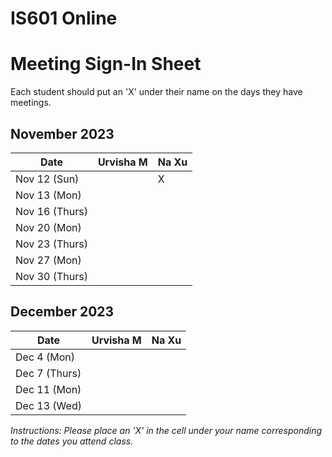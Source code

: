 # IS601 Online

# Meeting Sign-In Sheet

Each student should put an 'X' under their name on the days they have meetings.

## November 2023

| Date          | Urvisha M |   Na Xu   | 
|-------------- |-----------|-----------|      
| Nov 12 (Sun)  |           |     X     |        
| Nov 13 (Mon)  |           |           |          
| Nov 16 (Thurs)|           |           |       
| Nov 20 (Mon)  |           |           |           
| Nov 23 (Thurs)|           |           |   
| Nov 27 (Mon)  |           |           |           
| Nov 30 (Thurs)|           |           |  

## December 2023

| Date         | Urvisha M |   Na Xu   | 
|--------------|-----------|-----------|
| Dec 4 (Mon)  |           |           |           
| Dec 7 (Thurs)|           |           |           
| Dec 11 (Mon) |           |           | 
| Dec 13 (Wed) |           |           |

*Instructions: Please place an 'X' in the cell under your name corresponding to the dates you attend class.*


